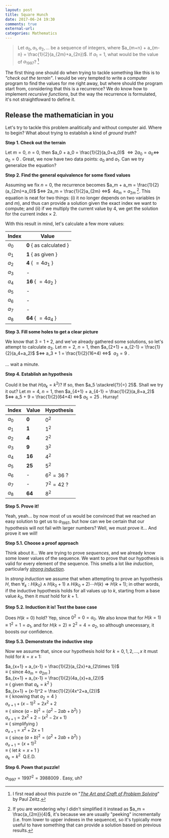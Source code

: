 ```yaml
---
layout: post
title: Square Hunch
date: 2017-06-24 19:30
comments: true
external-url:
categories: Mathematics
---
```


> Let $a_0, a_1, a_2, ...$ be a sequence of integers, where $a_{m+n} + a_{m-n} = \frac{1}{2}(a_{2m}+a_{2n})$. If $a_1 = 1$, what would be the value of $a_{1997}$? [^1]

[^1]: I first read about this puzzle on "[*The Art and Craft of Problem Solving*](https://www.amazon.com/Art-Craft-Problem-Solving/dp/0471789011/ref=sr_1_1?ie=UTF8&qid=1498345535&sr=8-1&keywords=art+craft+problem+solving)" by Paul Zeitz.

The first thing one should do when trying to tackle something like this is to *"check out the terrain"*. I would be very tempted to write a computer program to find the values for me right away, but where should the program start from, considering that this is a recurrence? We do know how to implement *recursive functions*, but the way the recurrence is formulated, it's not straightfoward to define it.

## Release the mathematician in you

Let's try to tackle this problem analitically and without computer aid. Where to begin? What about trying to establish a kind of *ground truth*?

**Step 1. Check out the terrain**

Let $m = 0$, $n = 0$, then $a_0 + a_0 = \frac{1}{2}(a_0+a_0)$ $⇔ 2a_0 = a_0 ⇔$&nbsp;<span class='bghighlight'> $a_0 = 0$ </span>. Great, we now have two data points: $a_0$ and $a_1$. Can we try generalize the equation?

**Step 2. Find the general equivalence for some fixed values**

Assuming we fix $n = 0$, the recurrence becomes $a_m + a_m = \frac{1}{2}(a_{2m}+a_0)$ $⇔ 2a_m = \frac{1}{2}a_{2m} ⇔$ <span class='bghighlight'>&nbsp;$4a_m = a_{2m}$ </span> [^2]. This equation is neat for two things: (i) it no longer depends on two variables ($n$ and $m$), and thus can provide a solution given the exact index we want to compute; and (ii) if we multiply the current value by 4, we get the solution for the current index $\times$ 2.

With this result in mind, let's calculate a few more values:

[^2]: If you are wondering why I didn't simplified it instead as $a_m = \frac{a_{2m}}{4}$, it's because we are usually "peeking" incrementally (i.e. from lower to upper indexes in the sequence), so it's typically more useful to have something that can provide a solution based on previous results.

| Index | Value |
|-------|-------|
| $a_0$ | **0** { as calculated } |
| $a_1$ | **1** { as given } |
| $a_2$ | **4** { $= 4a_1$ } |
| $a_3$ | - |
| $a_4$ | **16** { $= 4a_2$ } |
| $a_5$ | - |
| $a_6$ | - |
| $a_7$ | - |
| $a_8$ | **64** { $= 4a_4$ } |

**Step 3. Fill some holes to get a clear picture**

We know that $3 = 1 + 2$, and we've already gathered some solutions, so let's attempt to calculate $a_3$. Let $m = 2$, $n = 1$, then $a_{2+1} + a_{2-1} = \frac{1}{2}(a_4+a_2)$ $⇔ a_3 + 1 = \frac{1}{2}(16+4) ⇔$&nbsp;<span class='bghighlight'> $a_3 = 9$ </span>.

... wait a minute.

**Step 4. Establish an hypothesis**

Could it be that <span class='bghighlight'>$H(a_k = k^2)$</span>? If so, then $a_5 \stackrel{?}{=} 25$. Shall we try it out? Let $m = 4$, $n = 1$, then $a_{4+1} + a_{4-1} = \frac{1}{2}(a_8+a_2)$ $⇔ a_5 + 9 = \frac{1}{2}(64+4) ⇔$<span class='bghighlight'>&nbsp;$a_5 = 25$ </span>. Hurray!

| Index | Value  | Hypothesis |
|-------|--------|------------|
| $a_0$ | **0**  | $0^2$      |
| $a_1$ | **1**  | $1^2$
| $a_2$ | **4**  | $2^2$
| $a_3$ | **9**  | $3^2$
| $a_4$ | **16** | $4^2$
| $a_5$ | **25** | $5^2$
| $a_6$ | - | $6^2 = 36$ ?
| $a_7$ | - | $7^2 = 42$ ?
| $a_8$ | **64** | $8^2$

**Step 5. Prove it!**

Yeah, yeah... by now most of us would be convinced that we reached an easy solution to get us to $a_{1997}$, but how can we be certain that our hypothesis will not fail with larger numbers? Well, we must prove it... And prove it we will!

**Step 5.1. Choose a proof approach**

Think about it... We are trying to prove *sequences*, and we already know some lower values of the sequence. We want to prove that our hypothesis is valid for every element of the sequence. This smells a lot like *induction*, particularly  [*strong induction*](https://en.wikipedia.org/wiki/Mathematical_induction#Complete_induction).

In *strong induction* we assume that when attempting to prove an hypothesis $H$, then $∀_k : H(k_0) ∧ H(k_0 + 1) ∧ H(k_0 + 2) \cdots H(k) ⇒ H(k+1)$; in other words, if the inductive hypothesis holds for all values up to $k$, starting from a base value $k_0$, then it *must* hold for $k+1$.

**Step 5.2. Induction it is! Test the base case**

Does $H(k = 0)$ hold? Yep, since $0^2 = 0 = a_0$. We also know that for $H(k = 1) ≡ 1^2 = 1 = a_1$, and for $H(k = 2) ≡ 2^2 = 4 = a_2$, so although unecessary, it boosts our confidence.

**Step 5.3. Demonstrate the inductive step**

Now we assume that, since our hypothesis hold for $k = 0, 1, 2, ..., x$  it must hold for $k = x+1$:

$a_{x+1} + a_{x-1} = \frac{1}{2}(a_{2x}+a_{2\times 1})$ <br>
$≡$ { since $4a_m = a_{2m}$ } <br>
$a_{x+1} + a_{x-1} = \frac{1}{2}(4a_{x}+a_{2})$ <br>
$≡$ { given that $a_k = k^2$ } <br>
$a_{x+1} + (x-1)^2 = \frac{1}{2}(4x^2+a_{2})$ <br>
$≡$ { knowing that $a_2 = 4$ } <br>
$a_{x+1} + (x-1)^2 = 2x^2+2$ <br>
$≡$ { since $(a-b)^2 = (a^2-2ab+b^2)$ } <br>
$a_{x+1} = 2x^2+2 - (x^2-2x+1)$<br>
$≡$ { simplifying } <br>
$a_{x+1} = x^2+2x+1$<br>
$≡$ { since $(a+b)^2 = (a^2+2ab+b^2)$ } <br>
$a_{x+1} = (x+1)^2$<br>
$≡$ { let $k=x+1$ } <br>
<span class='bghighlight'> $a_k = k^2$ </span>&nbsp;Q.E.D.<br>

**Step 6. Pown that puzzle!**

<span class='bghighlight'> $a_{1997} = 1997^2 = 3988009$ </span>. Easy, uh?
